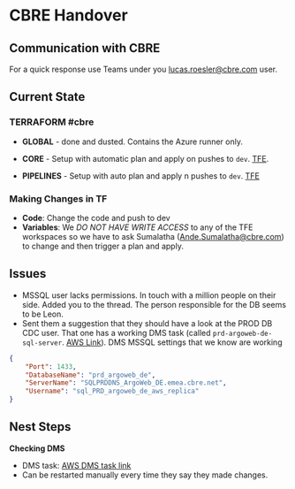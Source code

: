 
# CBRE Handover


## Communication with CBRE

For a quick response use Teams under you lucas.roesler@cbre.com user.


## Current State

### **TERRAFORM** #cbre

- **GLOBAL** - done and dusted. Contains the Azure runner only.

- **CORE** - Setup with automatic plan and apply on pushes to `dev`. [TFE](https://tfe.cloudeng.cbre.com/app/cbre/workspaces/GDP-Replatform-core-dev).

- **PIPELINES** - Setup with auto plan and apply n pushes to `dev`. [TFE](https://tfe.cloudeng.cbre.com/app/cbre/workspaces/GDP-Replatform-pipelines-dev)

### Making Changes in TF
- **Code**: Change the code and push to dev
- **Variables**: We *DO NOT HAVE WRITE ACCESS* to any of the TFE workspaces so we have to ask Sumalatha (Ande.Sumalatha@cbre.com) to change and then trigger a plan and apply.


## Issues
- MSSQL user lacks permissions. In touch with a million people on their side. Added you to the thread. The person responsible for the DB seems to be Leon.
- Sent them a suggestion that they should have a look at the PROD DB CDC user. That one has a working DMS task (called `prd-argoweb-de-sql-server`. [AWS Link](https://eu-west-2.console.aws.amazon.com/dms/v2/home?region=eu-west-2#endpointDetails/prd-argoweb-de-sql-server)). DMS MSSQL settings that we know are working

```json
{
	"Port": 1433,
	"DatabaseName": "prd_argoweb_de",
	"ServerName": "SQLPRDDNS_ArgoWeb_DE.emea.cbre.net",
	"Username": "sql_PRD_argoweb_de_aws_replica"
}
```

## Nest Steps

**Checking DMS**
- DMS task: [AWS DMS task link](https://eu-west-2.console.aws.amazon.com/dms/v2/home?region=eu-west-2#taskDetails/gdp-replatforming-replication-task-dev)
- Can be restarted manually every time they say they made changes.